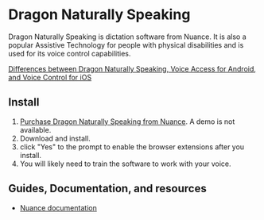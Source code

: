 # Dragon Naturally Speaking

Dragon Naturally Speaking is dictation software from Nuance. It is also a popular Assistive Technology for people with physical disabilities and is used for its voice control capabilities.

[Differences between Dragon Naturally Speaking, Voice Access for Android, and Voice Control for iOS](/learn/vc_differences)

## Install

1. [Purchase Dragon Naturally Speaking from Nuance](https://www.nuance.com/dragon.html). A demo is not available.
2. Download and install.
3. click "Yes" to the prompt to enable the browser extensions after you install.
4. You will likely need to train the software to work with your voice.

## Guides, Documentation, and resources

* [Nuance documentation](http://support.nuance.com/usersguides/?UsersGuidesProduct=naturallyspeaking)
